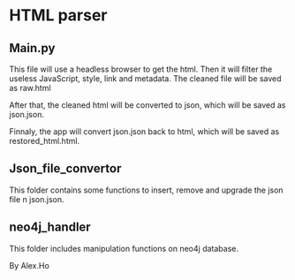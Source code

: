 # HTML parser

## Main.py

This file will use a headless browser to get the html. Then it will filter the useless JavaScript, style, link and metadata. The cleaned file will be saved as raw.html

After that, the cleaned html will be converted to json, which will be saved as json.json.

Finnaly, the app will convert json.json back to html, which will be saved as restored_html.html.

## Json_file_convertor

This folder contains some functions to insert, remove and upgrade the json file n json.json.

## neo4j_handler

This folder includes manipulation functions on neo4j database. 


By Alex.Ho
